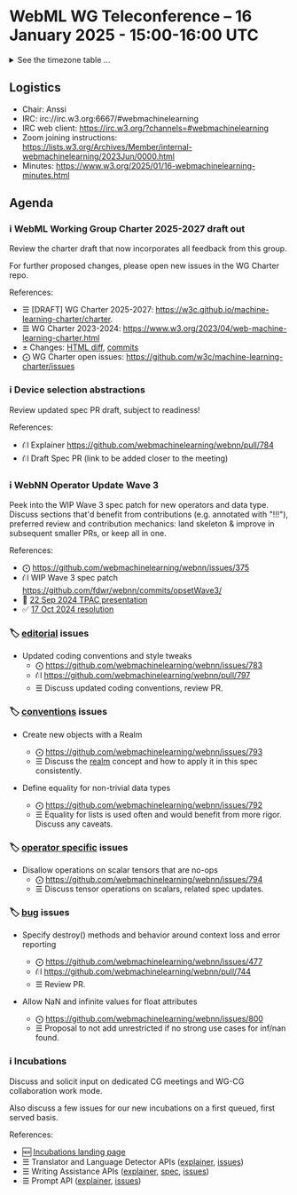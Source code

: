 # WebML WG Teleconference – 16 January 2025 - 15:00-16:00 UTC

<details><summary>See the timezone table ...</summary>
<table>
<tr><td> San Francisco <td> Thu, 16 January 2025 <td> 07:00
<tr><td> Boston <td> Thu, 16 January 2025 <td> 10:00  
<tr><td> London <td> Thu, 16 January 2025 <td> 15:00  
<tr><td> Berlin <td> Thu, 16 January 2025 <td> 16:00 
<tr><td> Helsinki <td> Thu, 16 January 2025 <td> 17:00 
<tr><td> Shanghai <td> Thu, 16 January 2025 <td> 23:00
<tr><td> Tokyo <td> Fri, 17 January 2025 <td> 00:00
<tr><td> UTC <td> Thu, 16 January 2025 <td> 15:00 UTC
</table>

Other locations: https://www.timeanddate.com/worldclock/fixedtime.html?iso=20250116T15
</details>

## Logistics

* Chair: Anssi
* IRC: irc://irc.w3.org:6667/#webmachinelearning
* IRC web client: https://irc.w3.org/?channels=#webmachinelearning
* Zoom joining instructions: https://lists.w3.org/Archives/Member/internal-webmachinelearning/2023Jun/0000.html
* Minutes: https://www.w3.org/2025/01/16-webmachinelearning-minutes.html

## Agenda

### ℹ️ WebML Working Group Charter 2025-2027 draft out

Review the charter draft that now incorporates all feedback from this group.

For further proposed changes, please open new issues in the WG Charter repo.

References:
- ☰ [DRAFT] WG Charter 2025-2027: https://w3c.github.io/machine-learning-charter/charter.
- ☰ WG Charter 2023-2024: https://www.w3.org/2023/04/web-machine-learning-charter.html
- ± Changes: [HTML diff](https://services.w3.org/htmldiff?doc1=https%3A%2F%2Fwww.w3.org%2F2023%2F04%2Fweb-machine-learning-charter.html&doc2=https%3A%2F%2Fw3c.github.io%2Fmachine-learning-charter%2Fcharter.html), [commits](https://github.com/w3c/machine-learning-charter/commits/main/)
- ⨀ WG Charter open issues: https://github.com/w3c/machine-learning-charter/issues


### ℹ️ Device selection abstractions

Review updated spec PR draft, subject to readiness!

References:

- ⛙ Explainer https://github.com/webmachinelearning/webnn/pull/784
- ⛙ Draft Spec PR (link to be added closer to the meeting)


### ℹ️ WebNN Operator Update Wave 3

Peek into the WIP Wave 3 spec patch for new operators and data type. Discuss sections that'd benefit from contributions (e.g. annotated with "!!!"), preferred review and contribution mechanics: land skeleton & improve in subsequent smaller PRs, or keep all in one.

References:
- ⨀ https://github.com/webmachinelearning/webnn/issues/375
- ⛙ WIP Wave 3 spec patch https://github.com/fdwr/webnn/commits/opsetWave3/
- 📁 [22 Sep 2024 TPAC presentation](https://lists.w3.org/Archives/Public/www-archive/2024Sep/att-0014/WebNN_Operator_Update_Wave_3.pdf)
- ✅ [17 Oct 2024 resolution](https://www.w3.org/2024/10/17-webmachinelearning-minutes.html#1152)


### 🏷️ [editorial](https://github.com/webmachinelearning/webnn/labels/editorial) issues

- Updated coding conventions and style tweaks
  - ⨀ https://github.com/webmachinelearning/webnn/issues/783
  - ⛙ https://github.com/webmachinelearning/webnn/pull/797
  - ☰ Discuss updated coding conventions, review PR.

### 🏷️ [conventions](https://github.com/webmachinelearning/webnn/labels/conventions) issues

- Create new objects with a Realm
  - ⨀ https://github.com/webmachinelearning/webnn/issues/793
  - ☰ Discuss the [realm](https://html.spec.whatwg.org/multipage/webappapis.html#realms-and-their-counterparts) concept and how to apply it in this spec consistently.

- Define equality for non-trivial data types
  - ⨀ https://github.com/webmachinelearning/webnn/issues/792
  - ☰ Equality for lists is used often and would benefit from more rigor. Discuss any caveats.

### 🏷️ [operator specific](https://github.com/webmachinelearning/webnn/labels/operator%20specific) issues

- Disallow operations on scalar tensors that are no-ops
  - ⨀ https://github.com/webmachinelearning/webnn/issues/794
  - ☰ Discuss tensor operations on scalars, related spec updates.

### 🏷️ [bug](https://github.com/webmachinelearning/webnn/labels/bug) issues

- Specify destroy() methods and behavior around context loss and error reporting
  - ⨀ https://github.com/webmachinelearning/webnn/issues/477
  - ⛙ https://github.com/webmachinelearning/webnn/pull/744
  - ☰ Review PR.

- Allow NaN and infinite values for float attributes
  - ⨀ https://github.com/webmachinelearning/webnn/issues/800
  - ☰ Proposal to not add unrestricted if no strong use cases for inf/nan found.
    
### ℹ️ Incubations

Discuss and solicit input on dedicated CG meetings and WG-CG collaboration work mode.

Also discuss a few issues for our new incubations on a first queued, first served basis.

References:
- 🆕 [Incubations landing page](https://webmachinelearning.github.io/incubations/)
- ☰ Translator and Language Detector APIs ([explainer](https://github.com/webmachinelearning/translation-api/), [issues](https://github.com/webmachinelearning/translation-api/issues))
- ☰ Writing Assistance APIs ([explainer](https://github.com/webmachinelearning/writing-assistance-apis), [spec](https://webmachinelearning.github.io/writing-assistance-apis/), [issues](https://github.com/webmachinelearning/writing-assistance-apis/issues))
- ☰ Prompt API ([explainer](https://github.com/webmachinelearning/prompt-api), [issues](https://github.com/webmachinelearning/prompt-api/issues))

